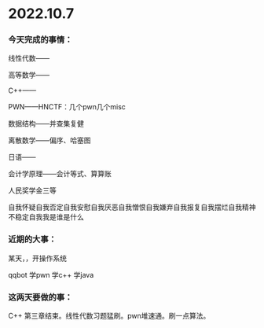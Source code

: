 # 2022.10.7

### 今天完成的事情：

线性代数——

高等数学——

C++——

PWN——HNCTF：几个pwn几个misc

数据结构——并查集复健

离散数学——偏序、哈塞图

日语——

会计学原理——会计等式、算算账

人民奖学金三等

自我怀疑自我否定自我安慰自我厌恶自我憎恨自我嫌弃自我报复自我摆烂自我精神不稳定自我我是谁是什么

### 近期的大事：

某天，，开操作系统

qqbot 学pwn 学c++ 学java

### 这两天要做的事：

C++ 第三章结束。线性代数习题猛刷。pwn堆速通。刷一点算法。

